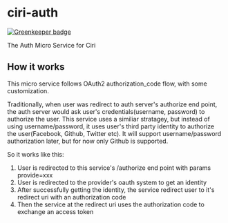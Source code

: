 # ciri-auth

[![Greenkeeper badge](https://badges.greenkeeper.io/winfield/ciri-auth.svg)](https://greenkeeper.io/)

The Auth Micro Service for Ciri

## How it works

This micro service follows OAuth2 authorization_code flow, with some customization.

Traditionally, when user was redirect to auth server's authorize end point, the auth server would ask user's credentials(username, password) to authorize the user. This service uses a similiar stratagey, but instead of using username/password, it uses user's third party identity to authorize the user(Facebook, Github, Twitter etc). It will support username/password authorization later, but for now only Github is supported.

So it works like this:

1.  User is redirected to this service's /authorize end point with params provide=xxx
2.  User is redirected to the provider's oauth system to get an identity
3.  After successfully getting the identity, the service redirect user to it's redirect uri with an authorization code
4.  Then the service at the redirect uri uses the authorization code to exchange an access token
